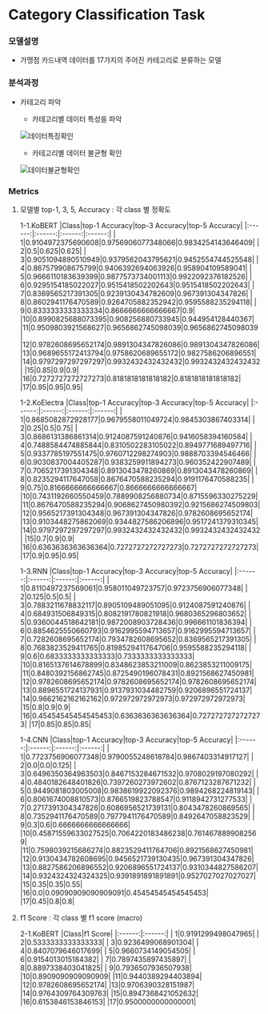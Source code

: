 # Category Classification Task

### 모델설명
- 가맹점 카드내역 데이터를 17가지의 주어진 카테고리로 분류하는 모델

### 분석과정
- 카테고리 파악
	- 카테고리별 데이터 특성을 파악
	
	![데이터특징확인](./데이터특징확인.png)
	
	- 카테고리별 데이터 불균형 확인
	
	![데이터불균형확인](./데이터불균형확인.png)

### Metrics
1. 모델별 top-1, 3, 5, Accuracy : 각 class 별 정확도

	1-1.KoBERT
	|Class|top-1 Accuracy|top-3 Accuracy|top-5 Accuracy|
	|:------:|:------:|:------:|:------:|
	| 1|0.9104972375690608|0.9756906077348066|0.9834254143646409|
	| 2|0.5|0.625|0.625|
	| 3|0.9051094890510949|0.9379562043795621|0.9452554744525548|
	| 4|0.867579908675799|0.9406392694063926|0.958904109589041|
	| 5|0.9666110183639399|0.9877573734001113|0.9922092376182526|
	| 6|0.9295154185022027|0.9515418502202643|0.9515418502202643|
	| 7|0.8369565217391305|0.9239130434782609|0.967391304347826|
	| 8|0.8602941176470589|0.9264705882352942|0.9595588235294118|
	| 9|0.8333333333333334|0.8666666666666667|0.9|
	|10|0.8990825688073395|0.908256880733945|0.944954128440367|
	|11|0.9509803921568627|0.9656862745098039|0.9656862745098039|
	|12|0.9782608695652174|0.9891304347826086|0.9891304347826086|
	|13|0.9689655172413794|0.9758620689655172|0.9827586206896551|
	|14|0.9797297297297297|0.9932432432432432|0.9932432432432432|
	|15|0.85|0.9|0.9|
	|16|0.7272727272727273|0.8181818181818182|0.8181818181818182|
	|17|0.95|0.95|0.95|	


	1-2.KoElectra
	|Class|top-1 Accuracy|top-3 Accuracy|top-5 Accuracy|
	|:------:|:------:|:------:|:------:|
	| 1|0.8685082872928177|0.9679558011049724|0.9845303867403314|
	| 2|0.25|0.5|0.75|
	| 3|0.8686131386861314|0.9124087591240876|0.9416058394160584|
	| 4|0.7488584474885844|0.8310502283105022|0.8949771689497716|
	| 5|0.9337785197551475|0.9760712298274903|0.9888703394546466|
	| 6|0.9030837004405287|0.9383259911894273|0.960352422907489|
	| 7|0.7065217391304348|0.8913043478260869|0.8913043478260869|
	| 8|0.8235294117647058|0.8676470588235294|0.9191176470588235|
	| 9|0.75|0.8166666666666667|0.8666666666666667|
	|10|0.7431192660550459|0.7889908256880734|0.8715596330275229|
	|11|0.8676470588235294|0.9068627450980392|0.9215686274509803|
	|12|0.9565217391304348|0.967391304347826|0.9782608695652174|
	|13|0.9103448275862069|0.9344827586206896|0.9517241379310345|
	|14|0.9797297297297297|0.9932432432432432|0.9932432432432432|
	|15|0.7|0.9|0.9|
	|16|0.6363636363636364|0.7272727272727273|0.7272727272727273|
	|17|0.9|0.95|0.95|


	1-3.RNN
	|Class|top-1 Accuracy|top-3 Accuracy|top-5 Accuracy|
	|:------:|:------:|:------:|:------:|
	| 1|0.8110497237569061|0.958011049723757|0.9723756906077348|
	| 2|0.125|0.5|0.5|
	| 3|0.7883211678832117|0.8905109489051095|0.9124087591240876|
	| 4|0.684931506849315|0.8082191780821918|0.9680365296803652|
	| 5|0.9360044518642181|0.9872008903728436|0.996661101836394|
	| 6|0.8854625550660793|0.9162995594713657|0.9162995594713657|
	| 7|0.7282608695652174|0.7934782608695652|0.8369565217391305|
	| 8|0.7683823529411765|0.8198529411764706|0.9595588235294118|
	| 9|0.6|0.6833333333333333|0.7333333333333333|
	|10|0.8165137614678899|0.8348623853211009|0.8623853211009175|
	|11|0.8480392156862745|0.8725490196078431|0.8921568627450981|
	|12|0.9782608695652174|0.9782608695652174|0.9782608695652174|
	|13|0.8896551724137931|0.9137931034482759|0.9206896551724137|
	|14|0.9662162162162162|0.972972972972973|0.972972972972973|
	|15|0.8|0.9|0.9|
	|16|0.45454545454545453|0.6363636363636364|0.7272727272727273|
	|17|0.85|0.85|0.85|


	1-4.CNN
	|Class|top-1 Accuracy|top-3 Accuracy|top-5 Accuracy|
	|:------:|:------:|:------:|:------:|
	| 1|0.7723756906077348|0.9790055248618784|0.9867403314917127|
	| 2|0.0|0.0|0.125|
	| 3|0.6496350364963503|0.8467153284671532|0.9708029197080292|
	| 4|0.4840182648401826|0.7397260273972602|0.8767123287671232|
	| 5|0.9449081803005008|0.9838619922092376|0.9894268224819143|
	| 6|0.8061674008810573|0.8766519823788547|0.9118942731277533|
	| 7|0.2717391304347826|0.6086956521739131|0.8043478260869565|
	| 8|0.7352941176470589|0.7977941176470589|0.8492647058823529|
	| 9|0.3|0.6|0.6666666666666666|
	|10|0.45871559633027525|0.7064220183486238|0.7614678899082569|
	|11|0.7598039215686274|0.8823529411764706|0.8921568627450981|
	|12|0.9130434782608695|0.9456521739130435|0.967391304347826|
	|13|0.8827586206896552|0.9206896551724137|0.9310344827586207|
	|14|0.9324324324324325|0.9391891891891891|0.9527027027027027|
	|15|0.35|0.35|0.55|
	|16|0.0|0.09090909090909091|0.45454545454545453|
	|17|0.45|0.8|0.8|


2. f1 Score : 각 class 별 f1 score (macro)
	
	2-1.KoBERT
	|Class|f1 Score|
	|:------:|:------:|
	| 1|0.9191299498047965|
	| 2|0.5333333333333333|
	| 3|0.9236499068901304|
	| 4|0.8407079646017699|
	| 5|0.9660734149054505|
	| 6|0.9154013015184382|
	| 7|0.7897435897435897|
	| 8|0.8897338403041825|
	| 9|0.7936507936507938|
	|10|0.8909090909090909|
	|11|0.9440389294403894|
	|12|0.9782608695652174|
	|13|0.9706390328151987|
	|14|0.9764309764309763|
	|15|0.8947368421052632|
	|16|0.6153846153846153|
	|17|0.9500000000000001|
